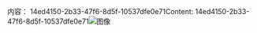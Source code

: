 <span data-ttu-id="cca30-101">内容： 14ed4150-2b33-47f6-8d5f-10537dfe0e71</span><span class="sxs-lookup"><span data-stu-id="cca30-101">Content: 14ed4150-2b33-47f6-8d5f-10537dfe0e71</span></span>![图像](f193f818-73f6-421a-b466-f956800618f3.png)

